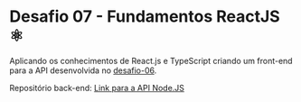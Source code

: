 # Desafio 07 - Fundamentos ReactJS :atom_symbol:

Aplicando os conhecimentos de React.js e TypeScript criando um front-end para a API desenvolvida no <a href="https://github.com/Tava1/gostack-typeorm-upload">desafio-06</a>.

Repositório back-end: <a href="https://github.com/Tava1/gostack-typeorm-upload">Link para a API Node.JS</a>
